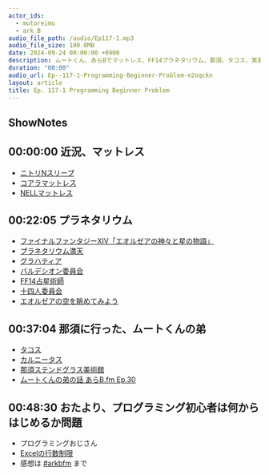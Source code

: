 ```yaml
---
actor_ids:
  - mutoreimu
  - ark_B
audio_file_path: /audio/Ep117-1.mp3
audio_file_size: 100.0MB
date: 2024-09-24 00:00:00 +0900
description: ムートくん、あらBでマットレス、FF14プラネタリウム、那須、タコス、実家問題、プログラミングおじさんなどについて話しました。
duration: "00:00"
audio_url: Ep--117-1-Programming-Beginner-Problem-e2oqckn
layout: article
title: Ep. 117-1 Programming Beginner Problem
---
```

## ShowNotes

## 00:00:00 近況、マットレス

* [ニトリNスリープ](https://www.nitori-net.jp/ec/feature/nsleepmattress/?srsltid=AfmBOorxCcQTVkOtShcgjSJMgCrLM0I6RFRt1LE2NbIa_2rCpVHXDXpl)
* [コアラマットレス](https://koala.com/ja-jp)
* [NELLマットレス](https://nell.life/)

## 00:22:05 プラネタリウム

* [ファイナルファンタジーXIV「エオルゼアの神々と星の物語」](https://planetarium.konicaminolta.jp/program/ff14/)
* [プラネタリウム満天](https://x.com/konicaminoltamt/status/1791021028250132540)
* [グラハティア](https://ff14wiki.info/?NPC%E3%83%BB%E7%B5%84%E7%B9%94/%E3%82%B0%E3%83%BB%E3%83%A9%E3%83%8F%E3%83%BB%E3%83%86%E3%82%A3%E3%82%A2)
* [バルデシオン委員会](https://ff14wiki.info/?NPC%E3%83%BB%E7%B5%84%E7%B9%94/%E3%83%90%E3%83%AB%E3%83%87%E3%82%B7%E3%82%AA%E3%83%B3%E5%A7%94%E5%93%A1%E4%BC%9A)
* [FF14占星術師](https://jp.finalfantasyxiv.com/jobguide/astrologian/)
* [十四人委員会](https://ff14wiki.info/?NPC%E3%83%BB%E7%B5%84%E7%B9%94/%E5%8D%81%E5%9B%9B%E4%BA%BA%E5%A7%94%E5%93%A1%E4%BC%9A)
* [エオルゼアの空を眺めてみよう](https://jp.finalfantasyxiv.com/lodestone/character/2619132/blog/4486008/)

## 00:37:04 那須に行った、ムートくんの弟

* [タコス](https://www.nisshin.com/entertainment/otokonoryouri/column/index02.html)
* [カルニータス](https://allartesania.com/carnitas-recipe/)
* [那須ステンドグラス美術館](https://sgm-nasu.com/)
* [ムートくんの弟の話 あらB.fm Ep.30](https://www.arkbfm.com/episode/30)

## 00:48:30 おたより、プログラミング初心者は何からはじめるか問題

* プログラミングおじさん
* [Excelの行数制限](https://support.microsoft.com/ja-jp/office/excel-%E3%82%B0%E3%83%AA%E3%83%83%E3%83%89%E3%81%AB%E5%AF%BE%E3%81%97%E3%81%A6%E3%83%87%E3%83%BC%E3%82%BF-%E3%82%BB%E3%83%83%E3%83%88%E3%81%8C%E5%A4%A7%E3%81%8D%E3%81%99%E3%81%8E%E3%82%8B%E5%A0%B4%E5%90%88%E3%81%AE%E5%AF%BE%E5%BF%9C-976e6a34-9756-48f4-828c-ca80b3d0e15c)
* 感想は [#arkbfm](https://x.com/search?q=%23arkbfm&src=typed_query&f=live) まで